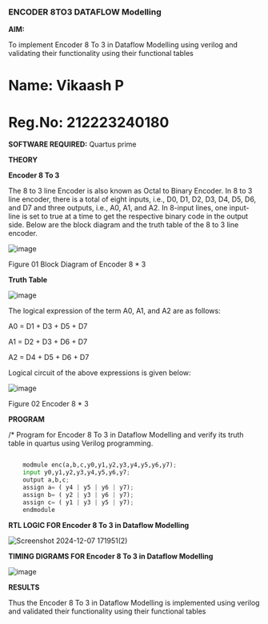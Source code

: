 ### ENCODER 8TO3 DATAFLOW Modelling

**AIM:**

To implement  Encoder 8 To 3 in Dataflow Modelling using verilog and validating their functionality using their functional tables
# Name: Vikaash P
# Reg.No: 212223240180

**SOFTWARE REQUIRED:** Quartus prime

**THEORY**

**Encoder 8 To 3**

The 8 to 3 line Encoder is also known as Octal to Binary Encoder. In 8 to 3 line encoder, there is a total of eight inputs, i.e., D0, D1, D2, D3, D4, D5, D6, and D7 and three outputs, i.e., A0, A1, and A2. In 8-input lines, one input-line is set to true at a time to get the respective binary code in the output side. Below are the block diagram and the truth table of the 8 to 3 line encoder.

![image](https://github.com/naavaneetha/ENCODER8TO3DATAFLOW/assets/154305477/0bc242c1-eb9e-4c47-afe5-30428470efc3)

Figure 01  Block Diagram of Encoder 8 * 3

**Truth Table**

![image](https://github.com/naavaneetha/ENCODER8TO3DATAFLOW/assets/154305477/35496b14-ae6e-4cd1-9abd-d6736b576575)

The logical expression of the term A0, A1, and A2 are as follows:

A0 = D1 + D3 + D5 + D7

A1 = D2 + D3 + D6 + D7

A2 = D4 + D5 + D6 + D7

Logical circuit of the above expressions is given below:

![image](https://github.com/naavaneetha/ENCODER8TO3DATAFLOW/assets/154305477/95acaee6-c873-4c75-89eb-ef09fb158053)

Figure 02  Encoder 8 * 3

**PROGRAM**

/* Program for Encoder 8 To 3 in Dataflow Modelling and verify its truth table in quartus using Verilog programming. 

```python

    modmule enc(a,b,c,y0,y1,y2,y3,y4,y5,y6,y7);
    input y0,y1,y2,y3,y4,y5,y6,y7;
    output a,b,c;
    assign a= ( y4 | y5 | y6 | y7);
    assign b= ( y2 | y3 | y6 | y7);
    assign c= ( y1 | y3 | y5 | y7);
    endmodule
```


**RTL LOGIC FOR Encoder 8 To 3 in Dataflow Modelling**

![Screenshot 2024-12-07 171951(2)](https://github.com/user-attachments/assets/777ed093-004b-48fc-9a16-45f3dc961d76)

**TIMING DIGRAMS FOR Encoder 8 To 3 in Dataflow Modelling**

![image](https://github.com/user-attachments/assets/a58f6a32-194a-4153-af6b-039076c47d25)

**RESULTS**

Thus the  Encoder 8 To 3 in Dataflow Modelling is implemented  using verilog and validated their functionality using their functional tables





